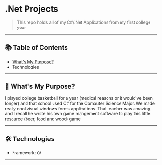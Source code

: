 # .Net Projects

> This repo holds all of my C#/.Net Applications from my first college year <br/>

---

## 📚 Table of Contents

- [What's My Purpose?](#-whats-my-purpose)
- [Technologies](#-technologies)
---

## 🧠 What's My Purpose?

I played college basketball for a year (medical reasons or it would've been longer) and that school used C# for the Computer Science Major. We made really cool visual windows forms applications. That teacher was amazing and I recall he wrote his own game mangement software to play this little resource (beer, food and wood) game

---

## 🛠 Technologies

- Framework: `C#`

---
